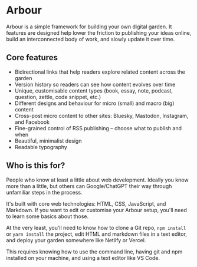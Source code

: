 # Arbour

Arbour is a simple framework for building your own digital garden.
It features are designed help lower the friction to publishing your ideas online, build an interconnected body of work, and slowly update it over time.

## Core features

- Bidirectional links that help readers explore related content across the garden
- Version history so readers can see how content evolves over time
- Unique, customisable content types (book, essay, note, podcast, question, zettle, code snippet, etc.)
- Different designs and behaviour for micro (small) and macro (big) content
- Cross-post micro content to other sites: Bluesky, Mastodon, Instagram, and Facebook
- Fine-grained control of RSS publishing – choose what to publish and when
- Beautiful, minimalist design
- Readable typography

## Who is this for?

People who know at least a little about web development. Ideally you know more than a little, but others can Google/ChatGPT their way through unfamiliar steps in the process.

It's built with core web technologies: HTML, CSS, JavaScript, and Markdown. If you want to edit or customise your Arbour setup, you'll need to learn some basics about those.

At the very least, you'll need to know how to clone a Git repo, `npm install` or `yarn install` the project, edit HTML and markdown files in a text editor, and deploy your garden somewhere like Netlify or Vercel.

This requires knowing how to use the command line, having git and npm installed on your machine, and using a text editor like VS Code.